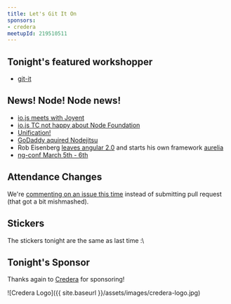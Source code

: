 ```yaml
---
title: Let's Git It On
sponsors:
- credera
meetupId: 219510511
---
```


## Tonight's featured workshopper

- [git-it](https://github.com/jlord/git-it)

## News! Node! Node news!

- [io.js meets with Joyent](https://medium.com/@iojs/io-js-and-a-node-js-foundation-4e14699fb7be)
- [io.js TC not happy about Node Foundation](http://nodegovernance.io/)
- [Unification!](http://strongloop.com/strongblog/node-js-foundation-io-js-unification/)
- [GoDaddy aquired Nodejitsu](http://venturebeat.com/2015/02/10/why-godaddys-nodejitsu-deal-is-great-for-node-js/)
- Rob Eisenberg [leaves angular 2.0](http://eisenbergeffect.bluespire.com/leaving-angular/) and starts his own
  framework [aurelia](http://aurelia.io/)
- [ng-conf March 5th - 6th](http://www.ng-conf.org/)

## Attendance Changes

We're [commenting on an issue this time](https://github.com/nodeschool/dallas#attendance)
instead of submitting pull request (that got a bit mishmashed).

## Stickers

The stickers tonight are the same as last time :\

## Tonight's Sponsor

Thanks again to [Credera](http://www.credera.com) for sponsoring!

![Credera Logo]({{ site.baseurl }}/assets/images/credera-logo.jpg)
